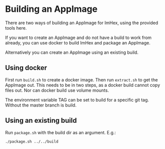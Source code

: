 # Building an AppImage
There are two ways of building an AppImage for ImHex, using the provided
tools here.

If you want to create an AppImage and do not have a build to work from
already, you can use docker to build ImHex and package an AppImage.

Alternatively you can create an AppImage using an existing build.

## Using docker
First run `build.sh` to create a docker image. Then run `extract.sh` to get the
AppImage out. This needs to be in two steps, as a docker build cannot copy
files out. Nor can docker build use volume mounts.

The environment variable TAG can be set to build for a specific git tag.
Without the master branch is build.

## Using an existing build
Run `package.sh` with the build dir as an argument. E.g.:
```
./package.sh ../../build
```
